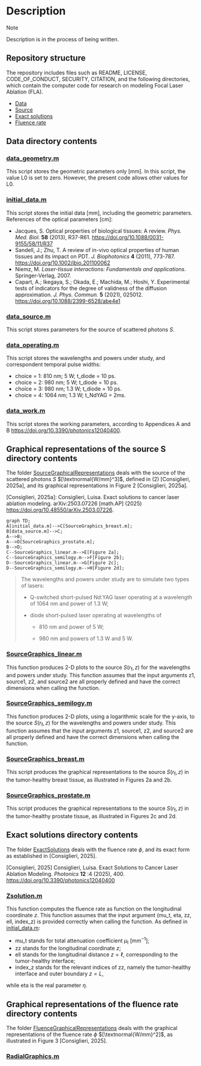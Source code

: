 # Description

> [!NOTE] 
> Description is in the process of being written.

## Repository structure

The repository includes files such as README, LICENSE, CODE_OF_CONDUCT, SECURITY, CITATION,
and the following directories, which contain the computer code for research on modeling Focal Laser Ablation (FLA). 
* [Data](#data-directory-contents)
* [Source](#graphical-representations-of-the-source-s-directory-contents)
* [Exact solutions](#exact-solutions-directory-contents)
* [Fluence rate](#graphical-representations-of-the-fluence-rate-directory-contents)

## Data directory contents

### [data_geometry.m](data/data_geometry.m)

This script stores the geometric parameters only [mm]. In this script, the value L0 is set to zero. However, the present code allows other values for L0.

### [initial_data.m](Data/initial_data.m)

This script stores the initial data [mm], including the geometric parameters. References of the optical parameters [cm]:

- Jacques, S. Optical properties of biological tissues: A review. *Phys. Med. Biol.* **58** (2013), R37-R61. <https://doi.org/10.1088/0031-9155/58/11/R37>
- Sandell, J.; Zhu, T. A review of in-vivo optical properties of human tissues and its impact on PDT. *J. Biophotonics* **4** (2011), 773-787. <https://doi.org/10.1002/jbio.201100062>
- Niemz, M. *Laser-tissue interactions: Fundamentals and applications*. Springer-Verlag, 2007.
- Capart, A.; Ikegaya, S.; Okada, E.; Machida, M.; Hoshi, Y. Experimental tests of indicators for the degree of validness of the diffusion approximation. *J. Phys. Commun.* **5** (2021), 025012. <https://doi.org/10.1088/2399-6528/abe4e1>

### [data_source.m](Data/data_source.m)

This script stores parameters for the source of scattered photons $S$.

### [data_operating.m](Data/data_operating.m)

This script stores the wavelengths and powers under study, and correspondent temporal pulse widths:
- choice = 1: 810 nm; 5 W; t_diode = 10 ps.
- choice = 2: 980 nm; 5 W; t_diode = 10 ps.
- choice = 3: 980 nm; 1.3 W; t_diode = 10 ps.
- choice = 4: 1064 nm; 1.3 W; t_NdYAG = 2ms.

### [data_work.m](Data/data_work.m)

This script stores the working parameters, according to Appendices A and B <https://doi.org/10.3390/photonics12040400>.

## Graphical representations of the source S directory contents

The folder [SourceGraphicalRepresentations](SourceGraphicalRepresentations) deals with the source of the scattered photons $S$ $[\textnormal{W/mm}^3]$, defined in (2) [Consiglieri, 2025a], and its graphical representations in Figure 2 [Consiglieri, 2025a].

[Consiglieri, 2025a]: Consiglieri, Luisa. Exact solutions to cancer laser ablation modeling. arXiv:2503.07226 [math.AP] (2025) <https://doi.org/10.48550/arXiv.2503.07226>.

```mermaid
graph TD;
A[initial_data.m]-->C[SourceGraphics_breast.m];
B[data_source.m]-->C;
A-->B;
A-->D[SourceGraphics_prostate.m];
B-->D;
C--SourceGraphics_linear.m-->E[Figure 2a];
C--SourceGraphics_semilogy.m-->F[Figure 2b];
D--SourceGraphics_linear.m-->G[Figure 2c];
D--SourceGraphics_semilogy.m-->H[Figure 2d];
```

> The wavelengths and powers under study are to simulate two types of lasers:
>
> - Q-switched short-pulsed Nd:YAG laser operating at a wavelength of 1064 nm and power of 1.3 W;
>
> - diode short-pulsed laser operating at wavelengths of
> 
>    - 810 nm and power of 5 W;
>
>    - 980 nm and powers of 1.3 W and 5 W.


### [SourceGraphics_linear.m](SourceGraphicalRepresentations/SourceGraphics_linear.m)

This function produces 2-D plots to the source $S(r_\mathrm{f},z)$ for the wavelengths and powers under study. This function assumes that the input arguments z1, source1, z2, and source2 are all properly defined and have the correct dimensions when calling the function.

### [SourceGraphics_semilogy.m](SourceGraphicalRepresentations/SourceGraphics_semilogy.m)

This function produces 2-D plots, using a logarithmic scale for the y-axis, to the source $S(r_\mathrm{f},z)$ for the wavelengths and powers under study. This function assumes that the input arguments z1, source1, z2, and source2 are all properly defined and have the correct dimensions when calling the function.

### [SourceGraphics_breast.m](SourceGraphicalRepresentations/SourceGraphics_breast.m)

This script produces the graphical representations to the source $S(r_\mathrm{f},z)$ in the tumor-healthy breast tissue, as illustrated in Figures 2a and 2b.

### [SourceGraphics_prostate.m](SourceGraphicalRepresentations/SourceGraphics_prostate.m)

This script produces the graphical representations to the source $S(r_\mathrm{f},z)$ in the tumor-healthy prostate tissue, as illustrated in Figures 2c and 2d.

## Exact solutions directory contents

The folder [ExactSolutions](ExactSolutions) deals with the fluence rate $\phi$, and its exact form as established in [Consiglieri, 2025].

[Consiglieri, 2025] Consiglieri, Luisa. Exact Solutions to Cancer Laser Ablation Modeling. *Photonics* **12** :4 (2025), 400. <https://doi.org/10.3390/photonics12040400>

### [Zsolution.m](ExactSolutions/Zsolution.m)

This function computes the fluence rate as function on the longitudinal coordinate $z$. This function assumes that the input argument (mu_t, eta, zz, ell, index_z) is provided correctly when calling the function. As defined in [initial_data.m](Data/initial_data.m):
* mu_t stands for total attenuation coefficient $\mu_\mathrm{t}$ $[\mathrm{mm}^{-1}]$;
* zz stands for the longitudinal coordinate $z$;
* ell stands for the longitudinal distance $z = \ell$, corresponding to the tumor-healthy interface;
* index_z stands for the relevant indices of zz, namely the tumor-healthy interface and outer boundary $z = L$,

while eta is the real parameter $\eta$.

## Graphical representations of the fluence rate directory contents

The folder [FluenceGraphicalRepresentations](FluenceGraphicalRepresentations) deals with the graphical representations of the fluence rate $\phi$ $[\textnormal{W/mm}^2]$, as illustrated in Figure 3 [Consiglieri, 2025].

### [RadialGraphics.m](FluenceGraphicalRepresentations/RadialGraphics.m)

